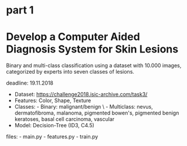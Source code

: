 # part 1
# Develop a Computer Aided Diagnosis System for Skin Lesions 

Binary and multi-class classification using a dataset with 10.000 images, categorized by experts into seven classes of lesions.

deadline: 19.11.2018

- Dataset: https://challenge2018.isic-archive.com/task3/
- Features: Color, Shape, Texture
- Classes:  - Binary: malignant/benign \\
            - Multiclass: nevus, dermatofibroma, malanoma, pigmented bowen's, pigmented benign keratoses, basal cell carcinoma, vascular 
- Model: Decision-Tree (ID3, C4.5)

files:  - main.py
        - features.py
        - train.py
